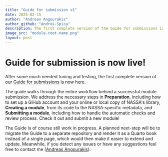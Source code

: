 ```yaml
---
title: "Guide for submission v1"
date: 2024-02-15
author: "Andreas Angourakis"
author_github: "Andros-Spica"
description: The first complete version of the Guide for submissions is published
image_src: "module-root-name.png"
layout: post
---
```


# Guide for submission is now live!

After some much needed tuning and testing, the first complete version of our [Guide for submissions](https://archaeology-abm.github.io/NASSA-hub/guide) is now here. 

The guide walks through the entire workflow behind a successful module submission. We address the necessary steps in **Preparation**, including how to set up a GiHub account and your online or local copy of NASSA's library, **Creating a module**, from its code to the NASSA-specific metadata, and **Submitting a module**, including how to handle the automatic checks and review process. Check it out and submit a new module!

The Guide is of course still work in progress. A planned next-step will be to migrate the Guide to a separate repository and render it as a Quarto book instead of a single page, which would then make it easier to extend and update. Meanwhile, if you detect any issues or have any suggestions feel free to contact me ([Andreas Angourakis](https://github.com/Andros-Spica)).
